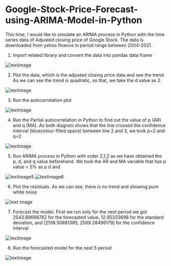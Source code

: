 # Google-Stock-Price-Forecast-using-ARIMA-Model-in-Python

This time, I would like to simulate an ARIMA process in Python with the time series data of Adjusted closing price of Google Stock. The data is downloaded from yahoo finance in period range between 2004-2021.

1. Import related library and convert the data into pandas data frame

![textimage](https://github.com/altheanabila/Google-Stock-Price-Forecast-using-ARIMA-Model-in-Python/blob/main/pic%201.png)


2. Plot the data, which is the adjusted closing price data and see the trend. As we can see the trend is quadratic, so that, we take the d value as 2.

![textimage](https://github.com/altheanabila/Google-Stock-Price-Forecast-using-ARIMA-Model-in-Python/blob/main/pic%202.png)


3. Run the autocorrelation plot

![textimage](https://github.com/altheanabila/Google-Stock-Price-Forecast-using-ARIMA-Model-in-Python/blob/main/pic%203.png)


4. Run the  Partial autocorrelation in Python to find out the value of p (AR) and q (MA). As both diagram shows that the line crossed the confidence interval (bluecolour-filled space) between line 2 and 3, we took p=2 and q=2


![textimage](https://github.com/altheanabila/Google-Stock-Price-Forecast-using-ARIMA-Model-in-Python/blob/main/pic%204.png)


5. Run ARIMA process in Python with order 2,1,2  as we have obtained the p, d, and q value beforehand. We took the AR and MA variable that has p value < 5% as p d and 

![textimage5](https://github.com/altheanabila/Google-Stock-Price-Forecast-using-ARIMA-Model-in-Python/blob/main/pic%205.png)
![textimage6](https://github.com/altheanabila/Google-Stock-Price-Forecast-using-ARIMA-Model-in-Python/blob/main/pic%206.png)


6. Plot the residuals. As we can see, there is no trend and showing pure white noise

![text image](https://github.com/altheanabila/Google-Stock-Price-Forecast-using-ARIMA-Model-in-Python/blob/main/pic%207.png)


7. Forecast the model. First we run only for the next period we got 2543.89688782 for the forecasted value, 12.95333698 for the standard deviation, and [2518.50881385, 2569.28496179] for the confidence interval

![textimage](https://github.com/altheanabila/Google-Stock-Price-Forecast-using-ARIMA-Model-in-Python/blob/main/pic%208.png)


8. Run the forecasted model for the next 5 period

![textimage](https://github.com/altheanabila/Google-Stock-Price-Forecast-using-ARIMA-Model-in-Python/blob/main/pic%209.png)
